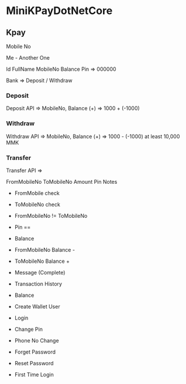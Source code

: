 # MiniKPayDotNetCore

## Kpay
Mobile No

Me - Another One

Id FullName MobileNo Balance Pin => 000000

Bank => Deposit / Withdraw

### Deposit
Deposit API => MobileNo, Balance (+) => 1000 + (-1000)

### Withdraw
Withdraw API => MobileNo, Balance (+) => 1000 - (-1000) at least 10,000 MMK

### Transfer
Transfer API =>

FromMobileNo
ToMobileNo 
Amount 
Pin 
Notes

- FromMobile check
- ToMobileNo check
- FromMobileNo != ToMobileNo
- Pin ==
- Balance
- FromMobileNo Balance -
- ToMobileNo Balance +
- Message (Complete)
- Transaction History

- Balance
- Create Wallet User
- Login
- Change Pin
- Phone No Change
- Forget Password
- Reset Password
- First Time Login